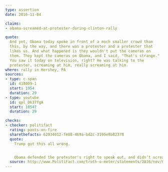 ```yaml
---
type: assertion
date: 2016-11-04

claims:
- obama-screamed-at-protester-during-clinton-rally

quote:
  And yet, Obama today spoke in front of a much smaller crowd than
  this, by the way, and there was a protester and a protester that
  likes us. And what happened is they wouldn't put the cameras on
  them. They kept the cameras on Obama, and I said, "That's strange."
  You saw it today on television, right? He was talking to the
  protester, screaming at him, really screaming at him.
where: rally in Hershey, PA
sources:
- type: c-span
  id: 418009-1
  start: 1954
  duration: 29
- type: youtube
  id: qpl_D637fgA
  start: 10547
  duration: 29

checks:
- checker: politifact
  rating: pants-on-fire
  sharethefacts: 62034012-fe88-469a-bd2c-3195e9b82378
  quote:
    Trump got this all wrong.


    Obama defended the protester's right to speak out, and didn’t scream at him. In fact, Obama’s remarks were directed at Clinton supporters, not the protester.
  source: http://www.PolitiFact.com/truth-o-meter/statements/2016/nov/06/donald-trump/donald-trumps-pants-fire-claim-obama-screamed-prot/
---
```

